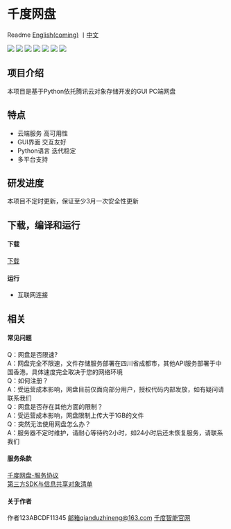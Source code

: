 # 千度网盘

Readme [English(coming)](https://github.com/qiandu-smart/QianDuNetworkDisk/blob/master/README_EN.md) 丨[中文](https://github.com/qiandu-smart/QianDuNetworkDisk/blob/master/README.md)

![](https://img.shields.io/badge/build-123ABCDF11345-orange)  ![](https://img.shields.io/badge/develop-123ABCDF11345-green)  ![](https://img.shields.io/badge/debug-123ABCDF11345-red)  ![](https://img.shields.io/badge/Service%20provider-Tencent%20cloud-brightgreen)  ![](https://img.shields.io/badge/release-V3.6.0-red)  ![](https://img.shields.io/badge/language-Python-yellow)   ![](https://img.shields.io/badge/Pre_release-V4.0.0.Beta.2-brightgreen)

## 项目介绍
本项目是基于Python依托腾讯云对象存储开发的GUI PC端网盘
## 特点
- 云端服务 高可用性
- GUI界面 交互友好
- Python语言 迭代稳定
- 多平台支持
## 研发进度
  本项目不定时更新，保证至少3月一次安全性更新
## 下载，编译和运行
#### 下载
[下载](https://github.com/qiandu-smart/QianDuNetworkDisk/releases/latest)

#### 运行
- 互联网连接  

## 相关
#### 常见问题
Q：网盘是否限速?    
A：网盘完全不限速，文件存储服务部署在四川省成都市，其他API服务部署于中国香港。具体速度完全取决于您的网络环境    
Q：如何注册？    
A：受运营成本影响，网盘目前仅面向部分用户，授权代码内部发放，如有疑问请联系我们  
Q：网盘是否存在其他方面的限制？    
A：受运营成本影响，网盘限制上传大于1GB的文件     
Q：突然无法使用网盘怎么办？  
A：服务器不定时维护，请耐心等待约2小时，如24小时后还未恢复服务，请联系我们  
#### 服务条款 
[千度网盘-服务协议](https://qiandu.askdream.top/%E5%8D%83%E5%BA%A6%E7%BD%91%E7%9B%98-%E6%9C%8D%E5%8A%A1%E5%8D%8F%E8%AE%AE.txt)  
[第三方SDK与信息共享对象清单](https://qiandu.askdream.top/sdk.html)  
#### 关于作者
作者123ABCDF11345 邮箱qianduzhineng@163.com
[千度智能官网](https://qianduzhineng.github.io/)


 
